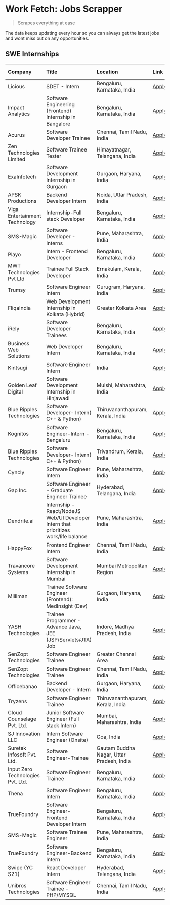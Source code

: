 # Work Fetch: Jobs Scrapper
> Scrapes everything at ease

The data keeps updating every hour so you can always get the latest jobs and wont miss out on any opportunities.

## SWE Internships
<!--START_SECTION:workfetch-->
| Company                           | Title                                                                                | Location                                  | Link                                                                                                                                                                                                                                                                                                        | Date Posted   |
|:----------------------------------|:-------------------------------------------------------------------------------------|:------------------------------------------|:------------------------------------------------------------------------------------------------------------------------------------------------------------------------------------------------------------------------------------------------------------------------------------------------------------|:--------------|
| Licious                           | SDET - Intern                                                                        | Bengaluru, Karnataka, India               | [Apply](https://in.linkedin.com/jobs/view/sdet-intern-at-licious-3869736359?position=23&pageNum=0&refId=9J%2FPeycU%2FRCKUK%2FN%2FMeAQg%3D%3D&trackingId=7J%2F8FyTNouo3ehPNXeICBw%3D%3D&trk=public_jobs_jserp-result_search-card)                                                                            | 2024-03-27    |
| Impact Analytics                  | Software Engineering (Frontend) Internship in Bangalore                              | Bengaluru, Karnataka, India               | [Apply](https://in.linkedin.com/jobs/view/software-engineering-frontend-internship-in-bangalore-at-impact-analytics-3872535077?position=6&pageNum=0&refId=9J%2FPeycU%2FRCKUK%2FN%2FMeAQg%3D%3D&trackingId=zyaswfwAQZesPLA8QNJhlw%3D%3D&trk=public_jobs_jserp-result_search-card)                            | 2024-03-26    |
| Acurus                            | Software Developer Trainee                                                           | Chennai, Tamil Nadu, India                | [Apply](https://in.linkedin.com/jobs/view/software-developer-trainee-at-acurus-3871400616?position=16&pageNum=0&refId=9J%2FPeycU%2FRCKUK%2FN%2FMeAQg%3D%3D&trackingId=E9AFlLklU71j67wdPB4CIg%3D%3D&trk=public_jobs_jserp-result_search-card)                                                                | 2024-03-26    |
| Zen Technologies Limited          | Software Trainee Tester                                                              | Himayatnagar, Telangana, India            | [Apply](https://in.linkedin.com/jobs/view/software-trainee-tester-at-zen-technologies-limited-3872100214?position=26&pageNum=0&refId=9J%2FPeycU%2FRCKUK%2FN%2FMeAQg%3D%3D&trackingId=QIkvEcLIF71KQJGwsvuHZw%3D%3D&trk=public_jobs_jserp-result_search-card)                                                 | 2024-03-26    |
| ExaInfotech                       | Software Development Internship in Gurgaon                                           | Gurgaon, Haryana, India                   | [Apply](https://in.linkedin.com/jobs/view/software-development-internship-in-gurgaon-at-exainfotech-3872534185?position=30&pageNum=0&refId=9J%2FPeycU%2FRCKUK%2FN%2FMeAQg%3D%3D&trackingId=QCFGp4xKaiNstTJCCh6LTg%3D%3D&trk=public_jobs_jserp-result_search-card)                                           | 2024-03-26    |
| APSK Productions                  | Backend Developer Intern                                                             | Noida, Uttar Pradesh, India               | [Apply](https://in.linkedin.com/jobs/view/backend-developer-intern-at-apsk-productions-3866977403?position=49&pageNum=0&refId=9J%2FPeycU%2FRCKUK%2FN%2FMeAQg%3D%3D&trackingId=sCTNmDJylaBJtuHRCw78ww%3D%3D&trk=public_jobs_jserp-result_search-card)                                                        | 2024-03-25    |
| Viga Entertainment Technology     | Internship-Full stack Developer                                                      | Bengaluru, Karnataka, India               | [Apply](https://in.linkedin.com/jobs/view/internship-full-stack-developer-at-viga-entertainment-technology-3870669789?position=55&pageNum=0&refId=9J%2FPeycU%2FRCKUK%2FN%2FMeAQg%3D%3D&trackingId=EmiK8pUV59Jjl06Cyd4Mgw%3D%3D&trk=public_jobs_jserp-result_search-card)                                    | 2024-03-25    |
| SMS-Magic                         | Software Developer -Interns                                                          | Pune, Maharashtra, India                  | [Apply](https://in.linkedin.com/jobs/view/software-developer-interns-at-sms-magic-3868627682?position=46&pageNum=0&refId=9J%2FPeycU%2FRCKUK%2FN%2FMeAQg%3D%3D&trackingId=hb2ZQsB77RhglbxpfHZwLA%3D%3D&trk=public_jobs_jserp-result_search-card)                                                             | 2024-03-24    |
| Playo                             | Intern - Frontend Developer                                                          | Bengaluru, Karnataka, India               | [Apply](https://in.linkedin.com/jobs/view/intern-frontend-developer-at-playo-3864131172?position=10&pageNum=0&refId=9J%2FPeycU%2FRCKUK%2FN%2FMeAQg%3D%3D&trackingId=ERgxGtDIPN3Go6PFhLBETw%3D%3D&trk=public_jobs_jserp-result_search-card)                                                                  | 2024-03-22    |
| MWT Technologies Pvt Ltd          | Trainee Full Stack Developer                                                         | Ernakulam, Kerala, India                  | [Apply](https://in.linkedin.com/jobs/view/trainee-full-stack-developer-at-mwt-technologies-pvt-ltd-3863344037?position=13&pageNum=0&refId=9J%2FPeycU%2FRCKUK%2FN%2FMeAQg%3D%3D&trackingId=PiO%2FwNRBb9s2kW4%2B5kwMuA%3D%3D&trk=public_jobs_jserp-result_search-card)                                        | 2024-03-20    |
| Trumsy                            | Software Engineer Intern                                                             | Gurugram, Haryana, India                  | [Apply](https://in.linkedin.com/jobs/view/software-engineer-intern-at-trumsy-3864795201?position=53&pageNum=0&refId=9J%2FPeycU%2FRCKUK%2FN%2FMeAQg%3D%3D&trackingId=5Vy3LDabdSRQvlbpH3wT%2BA%3D%3D&trk=public_jobs_jserp-result_search-card)                                                                | 2024-03-20    |
| FliqaIndia                        | Web Development Internship in Kolkata (Hybrid)                                       | Greater Kolkata Area                      | [Apply](https://in.linkedin.com/jobs/view/web-development-internship-in-kolkata-hybrid-at-fliqaindia-3864372048?position=56&pageNum=0&refId=9J%2FPeycU%2FRCKUK%2FN%2FMeAQg%3D%3D&trackingId=oRAPyCRhokE5%2FH56L9RVLQ%3D%3D&trk=public_jobs_jserp-result_search-card)                                        | 2024-03-19    |
| iRely                             | Software Developer Trainees                                                          | Bengaluru, Karnataka, India               | [Apply](https://in.linkedin.com/jobs/view/software-developer-trainees-at-irely-3860566039?position=3&pageNum=0&refId=9J%2FPeycU%2FRCKUK%2FN%2FMeAQg%3D%3D&trackingId=KpPu8j%2FGwQ1GXbBkGV%2Ffaw%3D%3D&trk=public_jobs_jserp-result_search-card)                                                             | 2024-03-18    |
| Business Web Solutions            | Web Developer Intern                                                                 | Bengaluru, Karnataka, India               | [Apply](https://in.linkedin.com/jobs/view/web-developer-intern-at-business-web-solutions-3860721170?position=34&pageNum=0&refId=9J%2FPeycU%2FRCKUK%2FN%2FMeAQg%3D%3D&trackingId=k%2BDpE%2F2JpeqTJa4PaUgZiQ%3D%3D&trk=public_jobs_jserp-result_search-card)                                                  | 2024-03-17    |
| Kintsugi                          | Software Engineer Intern                                                             | India                                     | [Apply](https://in.linkedin.com/jobs/view/software-engineer-intern-at-kintsugi-3857074071?position=44&pageNum=0&refId=9J%2FPeycU%2FRCKUK%2FN%2FMeAQg%3D%3D&trackingId=7NiGO2dx5nDRmzdcYbqBZA%3D%3D&trk=public_jobs_jserp-result_search-card)                                                                | 2024-03-16    |
| Golden Leaf Digital               | Software Development Internship in Hinjawadi                                         | Mulshi, Maharashtra, India                | [Apply](https://in.linkedin.com/jobs/view/software-development-internship-in-hinjawadi-at-golden-leaf-digital-3858085305?position=15&pageNum=0&refId=9J%2FPeycU%2FRCKUK%2FN%2FMeAQg%3D%3D&trackingId=%2FhhqtitSsTfdq7L7v6VgOQ%3D%3D&trk=public_jobs_jserp-result_search-card)                               | 2024-03-15    |
| Blue Ripples Technologies         | Software Developer- Intern( C++ & Python)                                            | Thiruvananthapuram, Kerala, India         | [Apply](https://in.linkedin.com/jobs/view/software-developer-intern-c%2B%2B-python-at-blue-ripples-technologies-3855594494?position=22&pageNum=0&refId=9J%2FPeycU%2FRCKUK%2FN%2FMeAQg%3D%3D&trackingId=tEUdTvrQctWDIVS399B72Q%3D%3D&trk=public_jobs_jserp-result_search-card)                               | 2024-03-14    |
| Kognitos                          | Software Engineer-Intern -Bengaluru                                                  | Bengaluru, Karnataka, India               | [Apply](https://in.linkedin.com/jobs/view/software-engineer-intern-bengaluru-at-kognitos-3855361239?position=8&pageNum=0&refId=9J%2FPeycU%2FRCKUK%2FN%2FMeAQg%3D%3D&trackingId=nPZ1AlcThCXxyzt1mJSXEg%3D%3D&trk=public_jobs_jserp-result_search-card)                                                       | 2024-03-13    |
| Blue Ripples Technologies         | Software Developer- Intern( C++  & Python)                                           | Trivandrum, Kerala, India                 | [Apply](https://in.linkedin.com/jobs/view/software-developer-intern-c%2B%2B-python-at-blue-ripples-technologies-3856150730?position=24&pageNum=0&refId=9J%2FPeycU%2FRCKUK%2FN%2FMeAQg%3D%3D&trackingId=7fq%2BYOGSAmZequo0nPj6Nw%3D%3D&trk=public_jobs_jserp-result_search-card)                             | 2024-03-13    |
| Cyncly                            | Software Engineer Intern                                                             | Pune, Maharashtra, India                  | [Apply](https://in.linkedin.com/jobs/view/software-engineer-intern-at-cyncly-3853990178?position=29&pageNum=0&refId=9J%2FPeycU%2FRCKUK%2FN%2FMeAQg%3D%3D&trackingId=P1UXC7aPUq7QND0tT6iXPA%3D%3D&trk=public_jobs_jserp-result_search-card)                                                                  | 2024-03-13    |
| Gap Inc.                          | Software Engineer - Graduate Engineer Trainee                                        | Hyderabad, Telangana, India               | [Apply](https://in.linkedin.com/jobs/view/software-engineer-graduate-engineer-trainee-at-gap-inc-3853818960?position=7&pageNum=0&refId=9J%2FPeycU%2FRCKUK%2FN%2FMeAQg%3D%3D&trackingId=EHenSbqNIDyew%2BlvGeeHBw%3D%3D&trk=public_jobs_jserp-result_search-card)                                             | 2024-03-12    |
| Dendrite.ai                       | Internship - React/NodeJS Web/UI Developer Intern that prioritizes work/life balance | Pune, Maharashtra, India                  | [Apply](https://in.linkedin.com/jobs/view/internship-react-nodejs-web-ui-developer-intern-that-prioritizes-work-life-balance-at-dendrite-ai-3853583200?position=40&pageNum=0&refId=9J%2FPeycU%2FRCKUK%2FN%2FMeAQg%3D%3D&trackingId=Ky09kscyrOKc14Dt%2Bhka1w%3D%3D&trk=public_jobs_jserp-result_search-card) | 2024-03-12    |
| HappyFox                          | Frontend Engineer Intern                                                             | Chennai, Tamil Nadu, India                | [Apply](https://in.linkedin.com/jobs/view/frontend-engineer-intern-at-happyfox-3848357951?position=50&pageNum=0&refId=9J%2FPeycU%2FRCKUK%2FN%2FMeAQg%3D%3D&trackingId=R%2F82pyttavFie3KM9xDj8Q%3D%3D&trk=public_jobs_jserp-result_search-card)                                                              | 2024-03-07    |
| Travancore Systems                | Software Development Internship in Mumbai                                            | Mumbai Metropolitan Region                | [Apply](https://in.linkedin.com/jobs/view/software-development-internship-in-mumbai-at-travancore-systems-3847706952?position=51&pageNum=0&refId=9J%2FPeycU%2FRCKUK%2FN%2FMeAQg%3D%3D&trackingId=jf29Sx2P7kbEwoVgyxbNqA%3D%3D&trk=public_jobs_jserp-result_search-card)                                     | 2024-03-05    |
| Milliman                          | Trainee Software Engineer (Frontend): MedInsight (Dev)                               | Gurgaon, Haryana, India                   | [Apply](https://in.linkedin.com/jobs/view/trainee-software-engineer-frontend-medinsight-dev-at-milliman-3792874280?position=11&pageNum=0&refId=9J%2FPeycU%2FRCKUK%2FN%2FMeAQg%3D%3D&trackingId=fb5c%2Fk6uZ%2FOHYCkOxgfdHw%3D%3D&trk=public_jobs_jserp-result_search-card)                                   | 2024-03-01    |
| YASH Technologies                 | Trainee Programmer - Advance Java, JEE (JSP/Servlets/JTA) Job                        | Indore, Madhya Pradesh, India             | [Apply](https://in.linkedin.com/jobs/view/trainee-programmer-advance-java-jee-jsp-servlets-jta-job-at-yash-technologies-3811759183?position=28&pageNum=0&refId=9J%2FPeycU%2FRCKUK%2FN%2FMeAQg%3D%3D&trackingId=mfZBuEJnvLQWGoVXoziplg%3D%3D&trk=public_jobs_jserp-result_search-card)                       | 2024-02-13    |
| SenZopt Technologies              | Software Engineer Trainee                                                            | Greater Chennai Area                      | [Apply](https://in.linkedin.com/jobs/view/software-engineer-trainee-at-senzopt-technologies-3827688781?position=41&pageNum=0&refId=9J%2FPeycU%2FRCKUK%2FN%2FMeAQg%3D%3D&trackingId=8Ya9UqpdDCKxddEdhybaXQ%3D%3D&trk=public_jobs_jserp-result_search-card)                                                   | 2024-02-12    |
| SenZopt Technologies              | Software Engineer Trainee                                                            | Chennai, Tamil Nadu, India                | [Apply](https://in.linkedin.com/jobs/view/software-engineer-trainee-at-senzopt-technologies-3827686880?position=60&pageNum=0&refId=9J%2FPeycU%2FRCKUK%2FN%2FMeAQg%3D%3D&trackingId=gRhZbO93JtKge3MmGSLqZg%3D%3D&trk=public_jobs_jserp-result_search-card)                                                   | 2024-02-12    |
| Officebanao                       | Backend Developer - Intern                                                           | Gurgaon, Haryana, India                   | [Apply](https://in.linkedin.com/jobs/view/backend-developer-intern-at-officebanao-3814263731?position=36&pageNum=0&refId=9J%2FPeycU%2FRCKUK%2FN%2FMeAQg%3D%3D&trackingId=2lMwEn%2B5KxMenA6ZvDq35w%3D%3D&trk=public_jobs_jserp-result_search-card)                                                           | 2024-01-31    |
| Tryzens                           | Software Engineer Trainee                                                            | Thiruvananthapuram, Kerala, India         | [Apply](https://in.linkedin.com/jobs/view/software-engineer-trainee-at-tryzens-3809363491?position=43&pageNum=0&refId=9J%2FPeycU%2FRCKUK%2FN%2FMeAQg%3D%3D&trackingId=74j%2B9VjR9ctBjZpruLa%2BzA%3D%3D&trk=public_jobs_jserp-result_search-card)                                                            | 2024-01-18    |
| Cloud Counselage Pvt. Ltd.        | Junior Software Engineer (Full stack Intern)                                         | Mumbai, Maharashtra, India                | [Apply](https://in.linkedin.com/jobs/view/junior-software-engineer-full-stack-intern-at-cloud-counselage-pvt-ltd-3803132814?position=35&pageNum=0&refId=9J%2FPeycU%2FRCKUK%2FN%2FMeAQg%3D%3D&trackingId=Znh%2Fn1gM145DdrmpTl16eA%3D%3D&trk=public_jobs_jserp-result_search-card)                            | 2024-01-11    |
| SJ Innovation LLC                 | Intern Software Engineer (Onsite)                                                    | Goa, India                                | [Apply](https://in.linkedin.com/jobs/view/intern-software-engineer-onsite-at-sj-innovation-llc-3799959011?position=52&pageNum=0&refId=9J%2FPeycU%2FRCKUK%2FN%2FMeAQg%3D%3D&trackingId=E%2Fjb1JKW1MXptdW%2F3k2mwQ%3D%3D&trk=public_jobs_jserp-result_search-card)                                            | 2024-01-11    |
| Suretek Infosoft Pvt. Ltd.        | Software Engineer-Trainee                                                            | Gautam Buddha Nagar, Uttar Pradesh, India | [Apply](https://in.linkedin.com/jobs/view/software-engineer-trainee-at-suretek-infosoft-pvt-ltd-3800934643?position=31&pageNum=0&refId=9J%2FPeycU%2FRCKUK%2FN%2FMeAQg%3D%3D&trackingId=IofC1o7T63zY06btNvWMPg%3D%3D&trk=public_jobs_jserp-result_search-card)                                               | 2024-01-09    |
| Input Zero Technologies Pvt. Ltd. | Software Engineer Trainee                                                            | Bengaluru, Karnataka, India               | [Apply](https://in.linkedin.com/jobs/view/software-engineer-trainee-at-input-zero-technologies-pvt-ltd-3800927643?position=38&pageNum=0&refId=9J%2FPeycU%2FRCKUK%2FN%2FMeAQg%3D%3D&trackingId=BihfSrlC%2BoGySiSate7zKA%3D%3D&trk=public_jobs_jserp-result_search-card)                                      | 2024-01-09    |
| Thena                             | Software Engineer Intern                                                             | Bengaluru, Karnataka, India               | [Apply](https://in.linkedin.com/jobs/view/software-engineer-intern-at-thena-3778731751?position=21&pageNum=0&refId=9J%2FPeycU%2FRCKUK%2FN%2FMeAQg%3D%3D&trackingId=%2B8nqfHHL3YOfzunW7cGw6Q%3D%3D&trk=public_jobs_jserp-result_search-card)                                                                 | 2023-12-05    |
| TrueFoundry                       | Software Engineer- Frontend Developer Intern                                         | Bengaluru, Karnataka, India               | [Apply](https://in.linkedin.com/jobs/view/software-engineer-frontend-developer-intern-at-truefoundry-3790095058?position=20&pageNum=0&refId=9J%2FPeycU%2FRCKUK%2FN%2FMeAQg%3D%3D&trackingId=JWlBfg61JeVuf5y352b1jw%3D%3D&trk=public_jobs_jserp-result_search-card)                                          | 2023-11-24    |
| SMS-Magic                         | Software Trainee Engineer                                                            | Pune, Maharashtra, India                  | [Apply](https://in.linkedin.com/jobs/view/software-trainee-engineer-at-sms-magic-3761409781?position=37&pageNum=0&refId=9J%2FPeycU%2FRCKUK%2FN%2FMeAQg%3D%3D&trackingId=fpi6QDCMwVutv62d0O3azg%3D%3D&trk=public_jobs_jserp-result_search-card)                                                              | 2023-11-16    |
| TrueFoundry                       | Software Engineer-Backend Intern                                                     | Bengaluru, Karnataka, India               | [Apply](https://in.linkedin.com/jobs/view/software-engineer-backend-intern-at-truefoundry-3779508170?position=39&pageNum=0&refId=9J%2FPeycU%2FRCKUK%2FN%2FMeAQg%3D%3D&trackingId=jUPE1s1lNHDoBbFFtRQL9w%3D%3D&trk=public_jobs_jserp-result_search-card)                                                     | 2023-11-10    |
| Swipe (YC S21)                    | React Developer Intern                                                               | Hyderabad, Telangana, India               | [Apply](https://in.linkedin.com/jobs/view/react-developer-intern-at-swipe-yc-s21-3737600089?position=25&pageNum=0&refId=9J%2FPeycU%2FRCKUK%2FN%2FMeAQg%3D%3D&trackingId=tXQcmn%2FttQFMHHg%2FXtbUXg%3D%3D&trk=public_jobs_jserp-result_search-card)                                                          | 2023-10-13    |
| Unibros Technologies              | Software Engineer Trainee - PHP/MYSQL                                                | Chennai, Tamil Nadu, India                | [Apply](https://in.linkedin.com/jobs/view/software-engineer-trainee-php-mysql-at-unibros-technologies-3656599241?position=45&pageNum=0&refId=9J%2FPeycU%2FRCKUK%2FN%2FMeAQg%3D%3D&trackingId=r5hjVT1MkxrOkJg%2B1yMp9A%3D%3D&trk=public_jobs_jserp-result_search-card)                                       | 2023-06-12    |
<!--END_SECTION:workfetch-->
